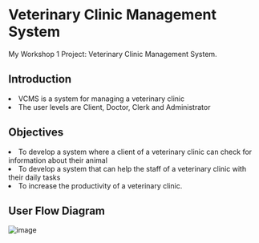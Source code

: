 # Veterinary Clinic Management System
My Workshop 1 Project: Veterinary Clinic Management System.

## Introduction
<li>VCMS is a system for managing a veterinary clinic</li>
<li>The user levels are Client, Doctor, Clerk and Administrator</li>

## Objectives
<li>To develop a system where a client of a veterinary clinic can check for information about their animal</li>
<li>To develop a system that can help the staff of a veterinary clinic with their daily tasks</li>
<li>To increase the productivity of a veterinary clinic.</li>

## User Flow Diagram
![image](https://user-images.githubusercontent.com/73974039/128656901-92b1eb84-a3e4-4dfb-8203-fc3f784c4f8b.png)

